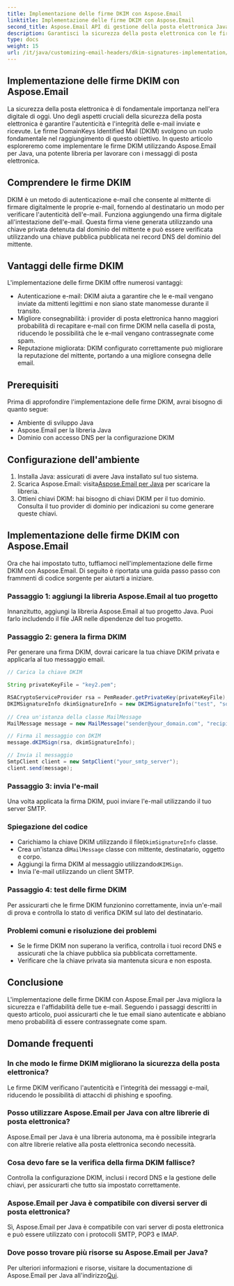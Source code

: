 ```yaml
---
title: Implementazione delle firme DKIM con Aspose.Email
linktitle: Implementazione delle firme DKIM con Aspose.Email
second_title: Aspose.Email API di gestione della posta elettronica Java
description: Garantisci la sicurezza della posta elettronica con le firme DKIM utilizzando Aspose.Email per Java. Guida passo passo e codice per l'implementazione DKIM.
type: docs
weight: 15
url: /it/java/customizing-email-headers/dkim-signatures-implementation/
---
```


## Implementazione delle firme DKIM con Aspose.Email

La sicurezza della posta elettronica è di fondamentale importanza nell'era digitale di oggi. Uno degli aspetti cruciali della sicurezza della posta elettronica è garantire l'autenticità e l'integrità delle e-mail inviate e ricevute. Le firme DomainKeys Identified Mail (DKIM) svolgono un ruolo fondamentale nel raggiungimento di questo obiettivo. In questo articolo esploreremo come implementare le firme DKIM utilizzando Aspose.Email per Java, una potente libreria per lavorare con i messaggi di posta elettronica.

## Comprendere le firme DKIM

DKIM è un metodo di autenticazione e-mail che consente al mittente di firmare digitalmente le proprie e-mail, fornendo al destinatario un modo per verificare l'autenticità dell'e-mail. Funziona aggiungendo una firma digitale all'intestazione dell'e-mail. Questa firma viene generata utilizzando una chiave privata detenuta dal dominio del mittente e può essere verificata utilizzando una chiave pubblica pubblicata nei record DNS del dominio del mittente.

## Vantaggi delle firme DKIM

L'implementazione delle firme DKIM offre numerosi vantaggi:
- Autenticazione e-mail: DKIM aiuta a garantire che le e-mail vengano inviate da mittenti legittimi e non siano state manomesse durante il transito.
- Migliore consegnabilità: i provider di posta elettronica hanno maggiori probabilità di recapitare e-mail con firme DKIM nella casella di posta, riducendo le possibilità che le e-mail vengano contrassegnate come spam.
- Reputazione migliorata: DKIM configurato correttamente può migliorare la reputazione del mittente, portando a una migliore consegna delle email.

## Prerequisiti

Prima di approfondire l'implementazione delle firme DKIM, avrai bisogno di quanto segue:
- Ambiente di sviluppo Java
- Aspose.Email per la libreria Java
- Dominio con accesso DNS per la configurazione DKIM

## Configurazione dell'ambiente

1. Installa Java: assicurati di avere Java installato sul tuo sistema.
2.  Scarica Aspose.Email: visita[Aspose.Email per Java](https://products.aspose.com/email/java/) per scaricare la libreria.
3. Ottieni chiavi DKIM: hai bisogno di chiavi DKIM per il tuo dominio. Consulta il tuo provider di dominio per indicazioni su come generare queste chiavi.

## Implementazione delle firme DKIM con Aspose.Email

Ora che hai impostato tutto, tuffiamoci nell'implementazione delle firme DKIM con Aspose.Email. Di seguito è riportata una guida passo passo con frammenti di codice sorgente per aiutarti a iniziare.

### Passaggio 1: aggiungi la libreria Aspose.Email al tuo progetto

Innanzitutto, aggiungi la libreria Aspose.Email al tuo progetto Java. Puoi farlo includendo il file JAR nelle dipendenze del tuo progetto.

### Passaggio 2: genera la firma DKIM

Per generare una firma DKIM, dovrai caricare la tua chiave DKIM privata e applicarla al tuo messaggio email.

```java
// Carica la chiave DKIM

String privateKeyFile = "key2.pem";

RSACryptoServiceProvider rsa = PemReader.getPrivateKey(privateKeyFile);
DKIMSignatureInfo dkimSignatureInfo = new DKIMSignatureInfo("test", "some_email.com");
 
// Crea un'istanza della classe MailMessage
MailMessage message = new MailMessage("sender@your_domain.com", "recipient@recipient_domain.com", "Subject", "Body");

// Firma il messaggio con DKIM
message.dKIMSign(rsa, dkimSignatureInfo);

// Invia il messaggio
SmtpClient client = new SmtpClient("your_smtp_server");
client.send(message);
```

### Passaggio 3: invia l'e-mail

Una volta applicata la firma DKIM, puoi inviare l'e-mail utilizzando il tuo server SMTP.

### Spiegazione del codice

-  Carichiamo la chiave DKIM utilizzando il file`DkimSignatureInfo` classe.
-  Crea un'istanza di`MailMessage` classe con mittente, destinatario, oggetto e corpo.
-  Aggiungi la firma DKIM al messaggio utilizzando`dKIMSign`.
- Invia l'e-mail utilizzando un client SMTP.

### Passaggio 4: test delle firme DKIM

Per assicurarti che le firme DKIM funzionino correttamente, invia un'e-mail di prova e controlla lo stato di verifica DKIM sul lato del destinatario.

### Problemi comuni e risoluzione dei problemi

- Se le firme DKIM non superano la verifica, controlla i tuoi record DNS e assicurati che la chiave pubblica sia pubblicata correttamente.
- Verificare che la chiave privata sia mantenuta sicura e non esposta.

## Conclusione

L'implementazione delle firme DKIM con Aspose.Email per Java migliora la sicurezza e l'affidabilità delle tue e-mail. Seguendo i passaggi descritti in questo articolo, puoi assicurarti che le tue email siano autenticate e abbiano meno probabilità di essere contrassegnate come spam.

## Domande frequenti

### In che modo le firme DKIM migliorano la sicurezza della posta elettronica?

Le firme DKIM verificano l'autenticità e l'integrità dei messaggi e-mail, riducendo le possibilità di attacchi di phishing e spoofing.

### Posso utilizzare Aspose.Email per Java con altre librerie di posta elettronica?

Aspose.Email per Java è una libreria autonoma, ma è possibile integrarla con altre librerie relative alla posta elettronica secondo necessità.

### Cosa devo fare se la verifica della firma DKIM fallisce?

Controlla la configurazione DKIM, inclusi i record DNS e la gestione delle chiavi, per assicurarti che tutto sia impostato correttamente.

### Aspose.Email per Java è compatibile con diversi server di posta elettronica?

Sì, Aspose.Email per Java è compatibile con vari server di posta elettronica e può essere utilizzato con i protocolli SMTP, POP3 e IMAP.

### Dove posso trovare più risorse su Aspose.Email per Java?

Per ulteriori informazioni e risorse, visitare la documentazione di Aspose.Email per Java all'indirizzo[Qui](https://reference.aspose.com/email/java/).